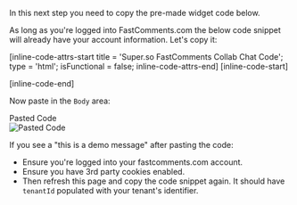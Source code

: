In this next step you need to copy the pre-made widget code below.

As long as you're logged into FastComments.com the below code snippet will already have your account information. Let's copy it:

[inline-code-attrs-start title = 'Super.so FastComments Collab Chat Code'; type = 'html'; isFunctional = false; inline-code-attrs-end]
[inline-code-start]
<script src="https://cdn.fastcomments.com/js/embed-collab-chat.min.js"></script>
<script>
    (function () {
        let currentPathname = window.location.pathname;
        let currentWidget = null;
        let currentTopBar = null;

        function load() {
            if (!window.FastCommentsCollabChat) {
                console.log('...no script, trying again...');
                return setTimeout(load, 100);
            }

            const target = document.querySelector('.super-content');
            if (!target || !target.innerHTML || target.innerHTML.length < 100) {
                console.log('...no content, trying again...');
                return setTimeout(load, 100);
            }

            // Clean up existing instance
            if (target.fastCommentsInstance) {
                target.fastCommentsInstance.destroy();
            }

            // Clean up existing top bar if it exists
            if (currentTopBar && currentTopBar.parentNode) {
                currentTopBar.parentNode.removeChild(currentTopBar);
            }

            // Create new top bar
            const topBarTarget = document.createElement('div');
            target.parentNode.insertBefore(topBarTarget, target);
            topBarTarget.style.maxWidth = 'var(--layout-max-width)';
            topBarTarget.style.margin = '0 auto';
            currentTopBar = topBarTarget;
            currentWidget = target;

            // Initialize FastComments Collab Chat
            target.fastCommentsInstance = FastCommentsCollabChat(target, {
                tenantId: "demo",
                topBarTarget: topBarTarget
            });

            // Update current pathname
            currentPathname = window.location.pathname;
        }

        // Initial load
        load();

        // Check every 500ms for changes
        setInterval(() => {
            // Reload if pathname changed
            if (window.location.pathname !== currentPathname) {
                console.log('Pathname changed, reloading...');
                load();
                return;
            }

            // Reload if widget was removed
            if (currentWidget && !currentWidget.parentNode) {
                console.log('Widget removed, reloading...');
                load();
                return;
            }

            // Reload if container was emptied
            const target = document.querySelector('.super-content');
            if (target && target.innerHTML.length < 100) {
                console.log('Container emptied, reloading...');
                load();
            }
        }, 500);
    })();
</script>
[inline-code-end]

Now paste in the `Body` area:

<div class="screenshot white-bg">
    <div class="title">Pasted Code</div>
    <img class="screenshot-image" src="/images/installation-guides/super-so-step-3-pasted-code.png" alt="Pasted Code" />
</div>

If you see a "this is a demo message" after pasting the code:

- Ensure you're logged into your fastcomments.com account.
- Ensure you have 3rd party cookies enabled.
- Then refresh this page and copy the code snippet again. It should have `tenantId` populated with your tenant's identifier.
